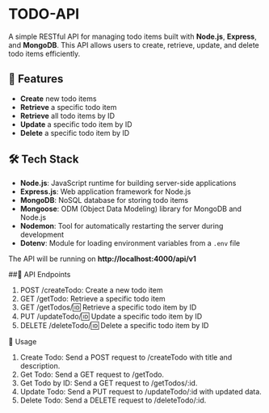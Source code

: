 # TODO-API
A simple RESTful API for managing todo items built with **Node.js**, **Express**, and **MongoDB**. This API allows users to create, retrieve, update, and delete todo items efficiently.

## 🚀 Features
- **Create** new todo items
- **Retrieve** a specific todo item
- **Retrieve** all todo items by ID
- **Update** a specific todo item by ID
- **Delete** a specific todo item by ID

## 🛠️ Tech Stack
- **Node.js**: JavaScript runtime for building server-side applications
- **Express.js**: Web application framework for Node.js
- **MongoDB**: NoSQL database for storing todo items
- **Mongoose**: ODM (Object Data Modeling) library for MongoDB and Node.js
- **Nodemon**: Tool for automatically restarting the server during development
- **Dotenv**: Module for loading environment variables from a `.env` file

The API will be running on **http://localhost:4000/api/v1**

##📡 API Endpoints
1. POST /createTodo: Create a new todo item
2. GET /getTodo: Retrieve a specific todo item
3. GET /getTodos/:id: Retrieve a specific todo item by ID
4. PUT /updateTodo/:id: Update a specific todo item by ID
5. DELETE /deleteTodo/:id: Delete a specific todo item by ID

🔧 Usage
1. Create Todo: Send a POST request to /createTodo with title and description.
2. Get Todo: Send a GET request to /getTodo.
3. Get Todo by ID: Send a GET request to /getTodos/:id.
4. Update Todo: Send a PUT request to /updateTodo/:id with updated data.
5. Delete Todo: Send a DELETE request to /deleteTodo/:id.
